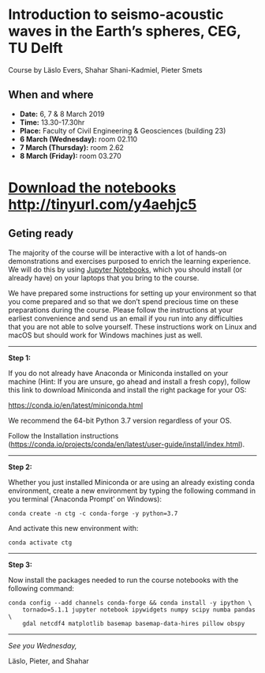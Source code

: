 # Introduction to seismo-acoustic waves in the Earth’s spheres, CEG, TU Delft
Course by Läslo Evers, Shahar Shani-Kadmiel, Pieter Smets

## When and where

- **Date:** 6, 7 & 8 March 2019
- **Time:** 13.30-17.30hr
- **Place:** Faculty of Civil Engineering & Geosciences (building 23)
- **6 March (Wednesday):** room 02.110
- **7 March (Thursday):** room 2.62
- **8 March (Friday):** room 03.270

# [Download the notebooks](http://tinyurl.com/y4aehjc5) http://tinyurl.com/y4aehjc5

## Geting ready

The majority of the course will be interactive with a lot of hands-on
demonstrations and exercises purposed to enrich the learning experience.
We will do this by using [Jupyter Notebooks](https://jupyter.org/), which
you should install (or already have) on your laptops that you bring to the course.

We have prepared some instructions for setting up your environment so that you come
prepared and so that we don’t spend precious time on these preparations during the course.
Please follow the instructions at your earliest convenience and send us an email if you run
into any difficulties that you are not able to solve yourself. These instructions work
on Linux and macOS but should work for Windows machines just as well.

---
**Step 1:**

If you do not already have Anaconda or Miniconda installed on your machine (Hint: If you are unsure, go ahead and install a fresh copy), follow this link to download Miniconda and install the right package for your OS: 

https://conda.io/en/latest/miniconda.html

We recommend the 64-bit Python 3.7 version regardless of your OS.

Follow the Installation instructions (https://conda.io/projects/conda/en/latest/user-guide/install/index.html).

---
**Step 2:**

Whether you just installed Miniconda or are using an already existing conda environment, create a new environment by typing the following command in you terminal ('Anaconda Prompt' on Windows):

```shell
conda create -n ctg -c conda-forge -y python=3.7
```

And activate this new environment with:

```shell
conda activate ctg
```

---
**Step 3:**

Now install the packages needed to run the course notebooks with the following command:

```shell
conda config --add channels conda-forge && conda install -y ipython \
    tornado=5.1.1 jupyter notebook ipywidgets numpy scipy numba pandas \
    gdal netcdf4 matplotlib basemap basemap-data-hires pillow obspy
```

---

*See you Wednesday,*

Läslo, Pieter, and Shahar
